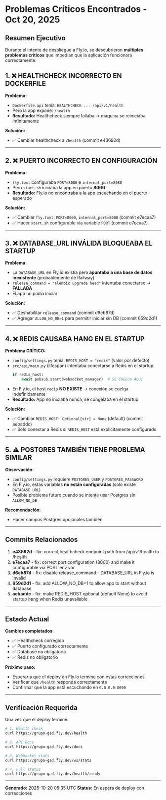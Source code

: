 # Problemas Críticos Encontrados - Oct 20, 2025

## Resumen Ejecutivo

Durante el intento de despliegue a Fly.io, se descubrieron **múltiples problemas críticos** que impedían que la aplicación funcionara correctamente:

## 1. ❌ HEALTHCHECK INCORRECTO EN DOCKERFILE

**Problema:**
- `Dockerfile.api` tenía: `HEALTHCHECK ... /api/v1/health`
- Pero la app expone: `/health`
- **Resultado:** Healthcheck siempre fallaba → máquina se reiniciaba infinitamente

**Solución:**
- ✅ Cambiar healthcheck a `/health` (commit e43692d)

---

## 2. ❌ PUERTO INCORRECTO EN CONFIGURACIÓN

**Problema:**
- `fly.toml` configuraba `PORT=8080` e `internal_port=8080`
- Pero `start.sh` iniciaba la app en puerto **8000**
- **Resultado:** Fly.io no encontraba a la app escuchando en el puerto esperado

**Solución:**
- ✅ Cambiar `fly.toml`: `PORT=8000`, `internal_port=8000` (commit e7ecaa7)
- ✅ Hacer `start.sh` configurable via variable `PORT` (commit e7ecaa7)

---

## 3. ❌ DATABASE_URL INVÁLIDA BLOQUEABA EL STARTUP

**Problema:**
- La `DATABASE_URL` en Fly.io existía pero **apuntaba a una base de datos inexistente** (probablemente de Railway)
- `release_command = "alembic upgrade head"` intentaba conectarse → **FALLABA**
- El app no podía iniciar

**Solución:**
- ✅ Deshabilitar `release_command` (commit d6eb87d)
- ✅ Agregar `ALLOW_NO_DB=1` para permitir iniciar sin DB (commit 659d2d1)

---

## 4. ❌ REDIS CAUSABA HANG EN EL STARTUP

**Problema CRÍTICO:**
- `config/settings.py` tenía: `REDIS_HOST = "redis"` (valor por defecto)
- `src/api/main.py` (lifespan) intentaba conectarse a Redis en el startup:
  ```python
  if redis_host:
      await pubsub.start(websocket_manager)  # SE CUELGA AQUÍ
  ```
- En Fly.io, el host `redis` **NO EXISTE** → conexión se cuelga indefinidamente
- **Resultado:** App no iniciaba nunca, se congelaba en el startup

**Solución:**
- ✅ Cambiar `REDIS_HOST: Optional[str] = None` (default) (commit aebaddc)
- ✅ Solo conectar a Redis si `REDIS_HOST` está explícitamente configurado

---

## 5. ⚠️ POSTGRES TAMBIÉN TIENE PROBLEMA SIMILAR

**Observación:**
- `config/settings.py` requiere `POSTGRES_USER` y `POSTGRES_PASSWORD`
- En Fly.io, estas variables **no están configuradas** (solo existe `DATABASE_URL`)
- Posible problema futuro cuando se intente usar Postgres sin `ALLOW_NO_DB`

**Recomendación:**
- Hacer campos Postgres opcionales también

---

## Commits Relacionados

1. **e43692d** - fix: correct healthcheck endpoint path from /api/v1/health to /health
2. **e7ecaa7** - fix: correct port configuration (8000) and make it configurable via PORT env var
3. **d6eb87d** - fix: disable release_command - DATABASE_URL in Fly.io is invalid
4. **659d2d1** - fix: add ALLOW_NO_DB=1 to allow app to start without database
5. **aebaddc** - fix: make REDIS_HOST optional (default None) to avoid startup hang when Redis unavailable

---

## Estado Actual

**Cambios completados:**
- ✅ Healthcheck corregido
- ✅ Puerto configurado correctamente
- ✅ Database no obligatoria
- ✅ Redis no obligatorio

**Próximo paso:**
- Esperar a que el deploy en Fly.io termine con estas correcciones
- Verificar que `/health` responda correctamente
- Confirmar que la app está escuchando en `0.0.0.0:8000`

---

## Verificación Requerida

Una vez que el deploy termine:

```bash
# 1. Health check
curl https://grupo-gad.fly.dev/health

# 2. API Docs
curl https://grupo-gad.fly.dev/docs

# 3. WebSocket stats
curl https://grupo-gad.fly.dev/ws/stats

# 4. Full status
curl https://grupo-gad.fly.dev/health/ready
```

---

**Generado:** 2025-10-20 05:35 UTC
**Status:** En espera de deploy con correcciones
